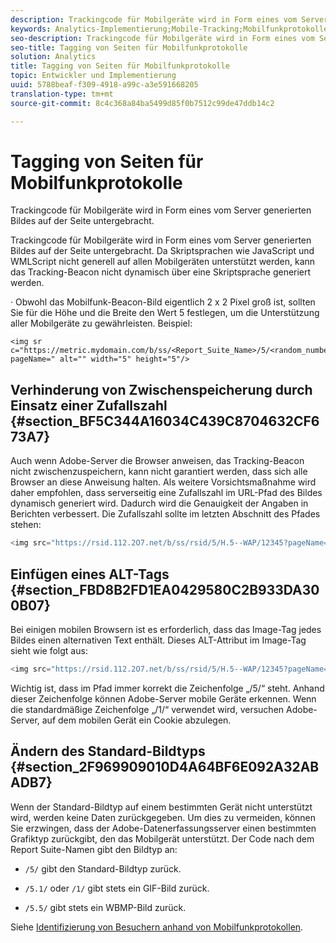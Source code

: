 ```yaml
---
description: Trackingcode für Mobilgeräte wird in Form eines vom Server generierten Bildes auf der Seite untergebracht.
keywords: Analytics-Implementierung;Mobile-Tracking;Mobilfunkprotokolle;Caching verhindern;ALT-Tags;Standard-Bildtyp
seo-description: Trackingcode für Mobilgeräte wird in Form eines vom Server generierten Bildes auf der Seite untergebracht.
seo-title: Tagging von Seiten für Mobilfunkprotokolle
solution: Analytics
title: Tagging von Seiten für Mobilfunkprotokolle
topic: Entwickler und Implementierung
uuid: 5788beaf-f309-4918-a99c-a3e591668205
translation-type: tm+mt
source-git-commit: 8c4c368a84ba5499d85f0b7512c99de47ddb14c2

---
```



# Tagging von Seiten für Mobilfunkprotokolle

Trackingcode für Mobilgeräte wird in Form eines vom Server generierten Bildes auf der Seite untergebracht.

Trackingcode für Mobilgeräte wird in Form eines vom Server generierten Bildes auf der Seite untergebracht. Da Skriptsprachen wie JavaScript und WMLScript nicht generell auf allen Mobilgeräten unterstützt werden, kann das Tracking-Beacon nicht dynamisch über eine Skriptsprache generiert werden.

· Obwohl das Mobilfunk-Beacon-Bild eigentlich 2 x 2 Pixel groß ist, sollten Sie für die Höhe und die Breite den Wert 5 festlegen, um die Unterstützung aller Mobilgeräte zu gewährleisten. Beispiel:

```
<img sr c="https://metric.mydomain.com/b/ss/<Report_Suite_Name>/5/<random_number>?pageName=" alt="" width="5" height="5"/>
```

## Verhinderung von Zwischenspeicherung durch Einsatz einer Zufallszahl {#section_BF5C344A16034C439C8704632CF673A7}

Auch wenn Adobe-Server die Browser anweisen, das Tracking-Beacon nicht zwischenzuspeichern, kann nicht garantiert werden, dass sich alle Browser an diese Anweisung halten. Als weitere Vorsichtsmaßnahme wird daher empfohlen, dass serverseitig eine Zufallszahl im URL-Pfad des Bildes dynamisch generiert wird. Dadurch wird die Genauigkeit der Angaben in Berichten verbessert. Die Zufallszahl sollte im letzten Abschnitt des Pfades stehen:

```js
<img src="https://rsid.112.2O7.net/b/ss/rsid/5/H.5--WAP/12345?pageName=" />.
```

## Einfügen eines ALT-Tags {#section_FBD8B2FD1EA0429580C2B933DA300B07}

Bei einigen mobilen Browsern ist es erforderlich, dass das Image-Tag jedes Bildes einen alternativen Text enthält. Dieses ALT-Attribut im Image-Tag sieht wie folgt aus:

```js
<img src="https://rsid.112.2O7.net/b/ss/rsid/5/H.5--WAP/12345?pageName=" alt=""/>.
```

Wichtig ist, dass im Pfad immer korrekt die Zeichenfolge „/5/“ steht. Anhand dieser Zeichenfolge können Adobe-Server mobile Geräte erkennen. Wenn die standardmäßige Zeichenfolge „/1/“ verwendet wird, versuchen Adobe-Server, auf dem mobilen Gerät ein Cookie abzulegen.

## Ändern des Standard-Bildtyps {#section_2F969909010D4A64BF6E092A32ABADB7}

Wenn der Standard-Bildtyp auf einem bestimmten Gerät nicht unterstützt wird, werden keine Daten zurückgegeben. Um dies zu vermeiden, können Sie erzwingen, dass der Adobe-Datenerfassungsserver einen bestimmten Grafiktyp zurückgibt, den das Mobilgerät unterstützt. Der Code nach dem Report Suite-Namen gibt den Bildtyp an:

* `/5/` gibt den Standard-Bildtyp zurück.
* `/5.1/` oder `/1/` gibt stets ein GIF-Bild zurück.

* `/5.5/` gibt stets ein WBMP-Bild zurück.

Siehe [Identifizierung von Besuchern anhand von Mobilfunkprotokollen](/help/implement/js-implementation/c-unique-visitors/visid-mobile.md).
